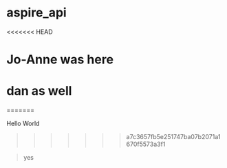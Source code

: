 # aspire_api
<<<<<<< HEAD
# Jo-Anne was here
# dan as well

=======

Hello World
>>>>>>> a7c3657fb5e251747ba07b2071a1670f5573a3f1

>yes
